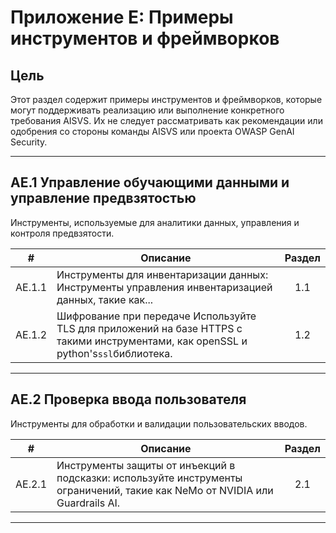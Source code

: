 # Приложение E: Примеры инструментов и фреймворков

## Цель

Этот раздел содержит примеры инструментов и фреймворков, которые могут поддерживать реализацию или выполнение конкретного требования AISVS. Их не следует рассматривать как рекомендации или одобрения со стороны команды AISVS или проекта OWASP GenAI Security.

---

## AE.1 Управление обучающими данными и управление предвзятостью

Инструменты, используемые для аналитики данных, управления и контроля предвзятости.

|   #    | Описание                                                                                                                            | Раздел |
| :----: | ----------------------------------------------------------------------------------------------------------------------------------- | :----: |
| AE.1.1 | Инструменты для инвентаризации данных: Инструменты управления инвентаризацией данных, такие как...                                  |  1.1   |
| AE.1.2 | Шифрование при передаче Используйте TLS для приложений на базе HTTPS с такими инструментами, как openSSL и python's`ssl`библиотека. |  1.2   |

---

## AE.2 Проверка ввода пользователя

Инструменты для обработки и валидации пользовательских вводов.

|   #    | Описание                                                                                                                     | Раздел |
| :----: | ---------------------------------------------------------------------------------------------------------------------------- | :----: |
| AE.2.1 | Инструменты защиты от инъекций в подсказки: используйте инструменты ограничений, такие как NeMo от NVIDIA или Guardrails AI. |  2.1   |

---

